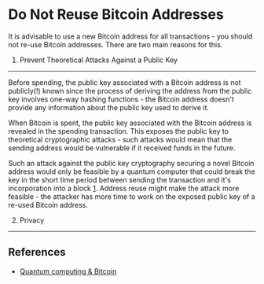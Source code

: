 Do Not Reuse Bitcoin Addresses
==============================

It is advisable to use a new Bitcoin address for all transactions - you should not re-use Bitcoin addresses. There are two main reasons for this.

1. Prevent Theoretical Attacks Against a Public Key
---------------------------------------------------
Before spending, the public key associated with a Bitcoin address is not publicly(!) known since the process of deriving the address from the public key involves one-way hashing functions - the Bitcoin address doesn't provide any information about the public key used to derive it.

When Bitcoin is spent, the public key associated with the Bitcoin address is revealed in the spending transaction. This exposes the public key to theoretical cryptographic attacks - such attacks would mean that the sending address would be vulnerable if it received funds in the future.

Such an attack against the public key cryptography securing a novel Bitcoin address would only be feasible by a quantum computer that could break the key in the short time period between sending the transaction and it's incorporation into a block [1]. Address reuse might make the attack more feasible - the attacker has more time to work on the exposed public key of a re-used Bitcoin address.

2. Privacy
----------

References
-----------
* [Quantum computing & Bitcoin][1]

[1]: https://en.bitcoin.it/wiki/Quantum_computing_and_Bitcoin


